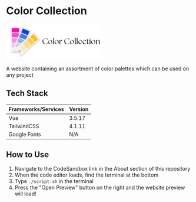 # Color Collection

![Color Collection logo](./color-collection/src/assets/cclogo.jpeg)

A website containing an assortment of color palettes which can be used on any project

## Tech Stack

| Frameworks/Services | Version |
| ------------------- | ------- |
| Vue                 | 3.5.17  |
| TailwindCSS         | 4.1.11  |
| Google Fonts        | N/A     |

## How to Use

1. Navigate to the CodeSandbox link in the About section of this repository
2. When the code editor loads, find the terminal at the bottom
3. Type `./script.sh` in the terminal
4. Press the "Open Preview" button on the right and the website preview will load!
